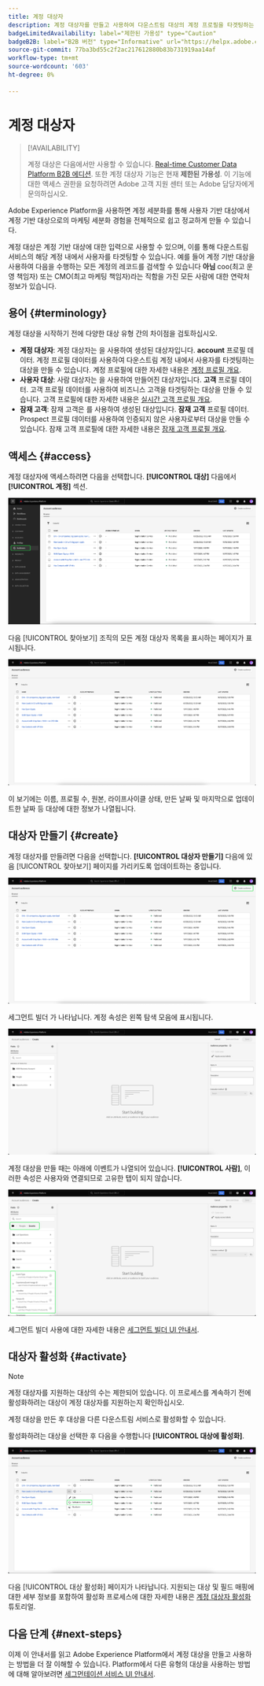 ```yaml
---
title: 계정 대상자
description: 계정 대상자를 만들고 사용하여 다운스트림 대상의 계정 프로필을 타겟팅하는 방법을 알아봅니다.
badgeLimitedAvailability: label="제한된 가용성" type="Caution"
badgeB2B: label="B2B 버전" type="Informative" url="https://helpx.adobe.com/legal/product-descriptions/real-time-customer-data-platform-b2b-edition-prime-and-ultimate-packages.html newtab=true"
source-git-commit: 77ba3bd55c2f2ac217612880b83b731919aa14af
workflow-type: tm+mt
source-wordcount: '603'
ht-degree: 0%

---
```



# 계정 대상자

>[!AVAILABILITY]
>
>계정 대상은 다음에서만 사용할 수 있습니다. [Real-time Customer Data Platform B2B 에디션](../../rtcdp/b2b-overview.md). 또한 계정 대상자 기능은 현재 **제한된 가용성**. 이 기능에 대한 액세스 권한을 요청하려면 Adobe 고객 지원 센터 또는 Adobe 담당자에게 문의하십시오.

Adobe Experience Platform을 사용하면 계정 세분화를 통해 사용자 기반 대상에서 계정 기반 대상으로의 마케팅 세분화 경험을 전체적으로 쉽고 정교하게 만들 수 있습니다.

계정 대상은 계정 기반 대상에 대한 입력으로 사용할 수 있으며, 이를 통해 다운스트림 서비스의 해당 계정 내에서 사용자를 타겟팅할 수 있습니다. 예를 들어 계정 기반 대상을 사용하여 다음을 수행하는 모든 계정의 레코드를 검색할 수 있습니다 **아님** coo(최고 운영 책임자) 또는 CMO(최고 마케팅 책임자)라는 직함을 가진 모든 사람에 대한 연락처 정보가 있습니다.

## 용어 {#terminology}

계정 대상을 시작하기 전에 다양한 대상 유형 간의 차이점을 검토하십시오.

- **계정 대상자**: 계정 대상자는 을 사용하여 생성된 대상자입니다. **account** 프로필 데이터. 계정 프로필 데이터를 사용하여 다운스트림 계정 내에서 사용자를 타겟팅하는 대상을 만들 수 있습니다. 계정 프로필에 대한 자세한 내용은 [계정 프로필 개요](../../rtcdp/accounts/account-profile-overview.md).
- **사용자 대상**: 사람 대상자는 을 사용하여 만들어진 대상자입니다. **고객** 프로필 데이터. 고객 프로필 데이터를 사용하여 비즈니스 고객을 타겟팅하는 대상을 만들 수 있습니다. 고객 프로필에 대한 자세한 내용은 [실시간 고객 프로필 개요](../../profile/home.md).
- **잠재 고객**: 잠재 고객은 를 사용하여 생성된 대상입니다. **잠재 고객** 프로필 데이터. Prospect 프로필 데이터를 사용하여 인증되지 않은 사용자로부터 대상을 만들 수 있습니다. 잠재 고객 프로필에 대한 자세한 내용은 [잠재 고객 프로필 개요](../../profile/ui/prospect-profile.md).

## 액세스 {#access}

계정 대상자에 액세스하려면 다음을 선택합니다. **[!UICONTROL 대상]** 다음에서 **[!UICONTROL 계정]** 섹션.

![Accounts 섹션 내에서 Audiences 버튼이 강조 표시됩니다.](../images/ui/account-audiences/select.png)

다음 [!UICONTROL 찾아보기] 조직의 모든 계정 대상자 목록을 표시하는 페이지가 표시됩니다.

![조직에 속한 계정 대상이 표시됩니다.](../images/ui/account-audiences/browse.png)

이 보기에는 이름, 프로필 수, 원본, 라이프사이클 상태, 만든 날짜 및 마지막으로 업데이트한 날짜 등 대상에 대한 정보가 나열됩니다.

## 대상자 만들기 {#create}

계정 대상자를 만들려면 다음을 선택합니다. **[!UICONTROL 대상자 만들기]** 다음에 있음 [!UICONTROL 찾아보기] 페이지를 가리키도록 업데이트하는 중입니다.

![다음 [!UICONTROL 대상자 만들기] [계정 대상자 찾아보기] 페이지에서 버튼이 강조 표시됩니다.](../images/ui/account-audiences/select-create-audience.png)

세그먼트 빌더 가 나타납니다. 계정 속성은 왼쪽 탐색 모음에 표시됩니다.

![세그먼트 빌더 가 표시됩니다. 속성만 표시됩니다.](../images/ui/account-audiences/segment-builder.png)

계정 대상을 만들 때는 아래에 이벤트가 나열되어 있습니다. **[!UICONTROL 사람]**, 이러한 속성은 사용자와 연결되므로 고유한 탭이 되지 않습니다.

![다음 내에 있는 이벤트를 찾을 위치입니다. [!UICONTROL 사람] 폴더가 강조 표시됩니다.](../images/ui/account-audiences/attributes.png)

세그먼트 빌더 사용에 대한 자세한 내용은 [세그먼트 빌더 UI 안내서](./segment-builder.md).

## 대상자 활성화 {#activate}

>[!NOTE]
>
>계정 대상자를 지원하는 대상의 수는 제한되어 있습니다. 이 프로세스를 계속하기 전에 활성화하려는 대상이 계정 대상자를 지원하는지 확인하십시오.

계정 대상을 만든 후 대상을 다른 다운스트림 서비스로 활성화할 수 있습니다.

활성화하려는 대상을 선택한 후 다음을 수행합니다 **[!UICONTROL 대상에 활성화]**.

![다음 [!UICONTROL 대상에 활성화] 선택한 대상자의 빠른 작업 메뉴에서 버튼이 강조 표시됩니다.](../images/ui/account-audiences/activate.png)

다음 [!UICONTROL 대상 활성화] 페이지가 나타납니다. 지원되는 대상 및 필드 매핑에 대한 세부 정보를 포함하여 활성화 프로세스에 대한 자세한 내용은 [계정 대상자 활성화](/help/destinations/ui/activate-account-audiences.md) 튜토리얼.

## 다음 단계 {#next-steps}

이제 이 안내서를 읽고 Adobe Experience Platform에서 계정 대상을 만들고 사용하는 방법을 더 잘 이해할 수 있습니다. Platform에서 다른 유형의 대상을 사용하는 방법에 대해 알아보려면 [세그먼테이션 서비스 UI 안내서](./overview.md).
